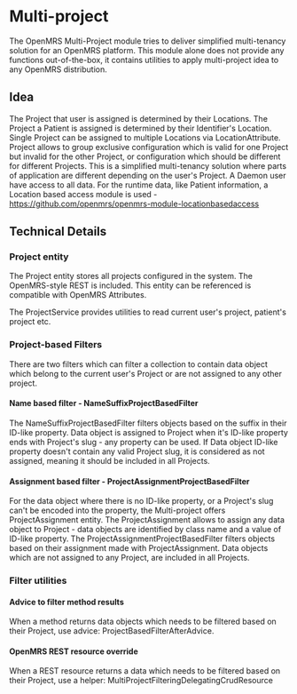 # Multi-project

The OpenMRS Multi-Project module tries to deliver simplified multi-tenancy solution for an OpenMRS platform.
This module alone does not provide any functions out-of-the-box, it contains utilities to apply multi-project idea to any
 OpenMRS distribution.

## Idea

The Project that user is assigned is determined by their Locations.
The Project a Patient is assigned is determined by their Identifier's Location.
Single Project can be assigned to multiple Locations via LocationAttribute.
Project allows to group exclusive configuration which is valid for one Project but invalid for the other Project, or
configuration which should be different for different Projects.
This is a simplified multi-tenancy solution where parts of application are different depending on the user's Project.
A Daemon user have access to all data.
For the runtime data, like Patient information, a Location based access module is used -
https://github.com/openmrs/openmrs-module-locationbasedaccess

## Technical Details

### Project entity

The Project entity stores all projects configured in the system. The OpenMRS-style REST is included. This entity can be
referenced is compatible with OpenMRS Attributes.

The ProjectService provides utilities to read current user's project, patient's project etc.

### Project-based Filters

There are two filters which can filter a collection to contain data object which belong to the current user's Project or are
not assigned to any other project.

#### Name based filter - NameSuffixProjectBasedFilter

The NameSuffixProjectBasedFilter filters objects based on the suffix in their ID-like property.
Data object is assigned to Project when it's ID-like property ends with Project's slug - any property can be used.
If Data object ID-like property doesn't contain any valid Project slug, it is considered as not assigned, meaning it should
be included in all Projects.

#### Assignment based filter - ProjectAssignmentProjectBasedFilter

For the data object where there is no ID-like property, or a Project's slug can't be encoded into the property, the
Multi-project offers ProjectAssignment entity.
The ProjectAssignment allows to assign any data object to Project - data objects are identified by class name and a value of
ID-like property.
The ProjectAssignmentProjectBasedFilter filters objects based on their assignment made with ProjectAssignment.
Data objects which are not assigned to any Project, are included in all Projects.

### Filter utilities

#### Advice to filter method results

When a method returns data objects which needs to be filtered based on their Project, use advice:
ProjectBasedFilterAfterAdvice.

#### OpenMRS REST resource override

When a REST resource returns a data which needs to be filtered based on their Project, use a helper:
MultiProjectFilteringDelegatingCrudResource
